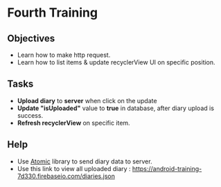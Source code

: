 # Fourth Training

## Objectives
- Learn how to make http request.
- Learn how to list items & update recyclerView UI on specific position.

## Tasks
- **Upload diary** to **server** when click on the update
- **Update "isUploaded"** value to **true** in database, after diary upload is success.
- **Refresh recyclerView** on specific item.

## Help
- Use  [Atomic](https://github.com/shiburagi/Atomic) library to send diary data to server.
- Use this link to view all uploaded diary : https://android-training-7d330.firebaseio.com/diaries.json